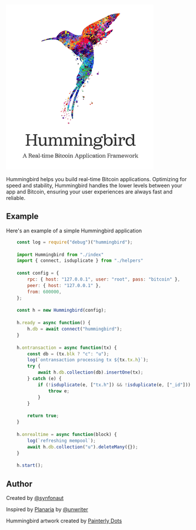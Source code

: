 ![hummingbird](./hummingbird.png)

Hummingbird helps you build real-time Bitcoin applications. Optimizing for speed and stability, Hummingbird handles the lower levels between your app and Bitcoin, ensuring your user experiences are always fast and reliable.



## Example

Here's an example of a simple Hummingbird application

```javascript
    const log = require("debug")("hummingbird");

    import Hummingbird from "./index"
    import { connect, isduplicate } from "./helpers"

    const config = {
        rpc: { host: "127.0.0.1", user: "root", pass: "bitcoin" },
        peer: { host: "127.0.0.1" },
        from: 600000,
    };

    const h = new Hummingbird(config);

    h.ready = async function() {
        h.db = await connect("hummingbird");
    }

    h.ontransaction = async function(tx) {
        const db = (tx.blk ? "c": "u");
        log(`ontransaction processing tx ${tx.tx.h}`);
        try {
            await h.db.collection(db).insertOne(tx);
        } catch (e) {
            if (!isduplicate(e, ["tx.h"]) && !isduplicate(e, ["_id"])) {
                throw e;
            }
        }

        return true;
    }

    h.onrealtime = async function(block) {
        log(`refreshing mempool`);
        await h.db.collection("u").deleteMany({});
    }

    h.start();
```



## Author

Created by [@synfonaut](https://twitter.com/synfonaut)

Inspired by [Planaria](https://planaria.network) by [@unwriter](https://twitter.com/_unwriter)

Hummingbird artwork created by [Painterly Dots](https://www.painterlydots.com/products/hummingbird-watercolor-print-illustrations-art-print-wedding-gift-wall-art-poster-giclee-wall-decor-art-home-decor-wall-hanging-item-240)
